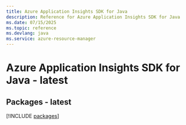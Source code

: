 ```yaml
---
title: Azure Application Insights SDK for Java
description: Reference for Azure Application Insights SDK for Java
ms.date: 07/15/2025
ms.topic: reference
ms.devlang: java
ms.service: azure-resource-manager
---
```

# Azure Application Insights SDK for Java - latest
## Packages - latest
[!INCLUDE [packages](application-insights-index.md)]